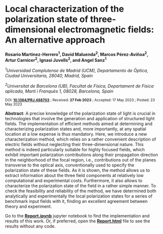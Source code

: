 # Local characterization of the polarization state of three-dimensional electromagnetic fields: An alternative approach

**Rosario Martinez-Herrero<sup>1</sup>, David Maluenda<sup>2</sup>, Marcos Pérez-Aviñoa<sup>2</sup>, Artur Carnicer<sup>2</sup>, Ignasi Juvells<sup>2</sup>, and Angel Sanz<sup>1</sup>**

*<sup>1</sup>Universidad Complutense de Madrid (UCM), Departamento de Óptica, Ciudad Universitaria, 28040, Madrid,
Spain*

*<sup>2</sup>Universitat de Barcelona (UB), Facultat de Física, Departament de Física aplicada, Martí i Franquès 1, 08028,
Barcelona, Spain*

<sub>DOI: [**10.1364/PRJ.488703**](https://opg.optica.org/prj/upcoming_pdf.cfm?id=488703) ; Received: **27 Feb 2023** ; Accepted: 17 May 2023 ; Posted: 23 May 2023</sub>

**Abstract**: A precise knowledge of the polarization state of light is crucial in technologies that involve the generation and application of structured light fields. The implementation of efficient methods aimed at determining and characterizing polarization states and, more importantly, at any spatial location at a low expense is thus mandatory. Here, we introduce a new characterization method, which relies on a rather convenient description of electric fields without neglecting their three-dimensional nature. This method is indeed particularly suitable for highly focused fields, which exhibit important polarization contributions along their propagation direction in the neighborhood of the focal region, i.e., contributions out of the planes transverse to the optical axis, conventionally used to specify the polarization state of these fields. As it is shown, the method allows us to extract information about the three field components at relatively low computational and experimental costs. Furthermore, it also allows to characterize the polarization state of the field in a rather simple manner. To check the feasibility and reliability of the method, we have determined both analytically and experimentally the local polarization states for a series of benchmark input fields with it, finding an excellent agreement between theory and experiment.

Go to the [**Report.ipynb**](https://github.com/WavefrontEngUB/localStokes/blob/master/Report.ipynb) jupyter notebook to find the implementation and results of this work.
Or, if preferred, open the [**Report.html**](https://github.com/WavefrontEngUB/localStokes/blob/master/Report.ipynb) file to see the results without any code.